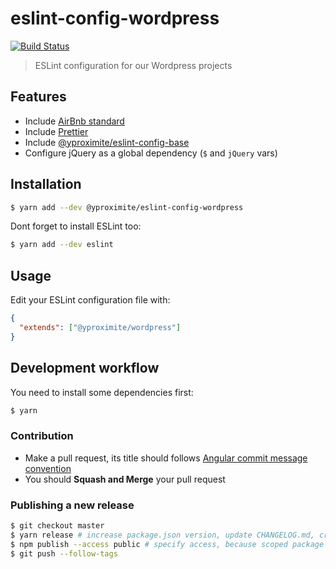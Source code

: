 # eslint-config-wordpress

[![Build Status](https://travis-ci.com/Yproximite/eslint-config-wordpress.svg?token=pNBs2oaRpfxdyhqWf28h&branch=master)](https://travis-ci.com/Yproximite/eslint-config-wordpress)

> ESLint configuration for our Wordpress projects

## Features

- Include [AirBnb standard](https://github.com/airbnb/javascript)
- Include [Prettier](https://github.com/prettier/prettier)
- Include [@yproximite/eslint-config-base](https://github.com/Yproximite/eslint-config-base)
- Configure jQuery as a global dependency (`$` and `jQuery` vars)

## Installation

```bash
$ yarn add --dev @yproximite/eslint-config-wordpress
```

Dont forget to install ESLint too:

```bash
$ yarn add --dev eslint
```

## Usage

Edit your ESLint configuration file with:

```json
{
  "extends": ["@yproximite/wordpress"]
}
```

## Development workflow

You need to install some dependencies first:
```bash
$ yarn
```

### Contribution

- Make a pull request, its title should follows [Angular commit message convention](https://github.com/angular/angular/blob/master/CONTRIBUTING.md#commit-message-format)
- You should **Squash and Merge** your pull request

### Publishing a new release

```bash
$ git checkout master
$ yarn release # increase package.json version, update CHANGELOG.md, create a new git tag, create a new git commit
$ npm publish --access public # specify access, because scoped package are private by default
$ git push --follow-tags
```
